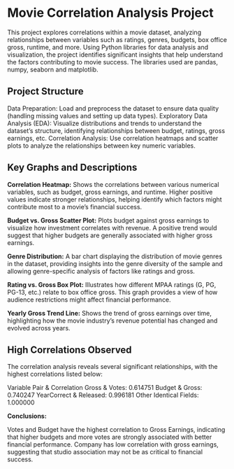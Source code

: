 # Movie Correlation Analysis Project

This project explores correlations within a movie dataset, analyzing relationships between variables such as ratings, genres, budgets, box office gross, runtime, and more. Using Python libraries for data analysis and visualization, the project identifies significant insights that help understand the factors contributing to movie success. The libraries used are pandas, numpy, seaborn and matplotlib. 

## Project Structure
Data Preparation: Load and preprocess the dataset to ensure data quality (handling missing values and setting up data types).
Exploratory Data Analysis (EDA): Visualize distributions and trends to understand the dataset’s structure, identifying relationships between budget, ratings, gross earnings, etc.
Correlation Analysis: Use correlation heatmaps and scatter plots to analyze the relationships between key numeric variables.

## Key Graphs and Descriptions
**Correlation Heatmap:** Shows the correlations between various numerical variables, such as budget, gross earnings, and runtime. Higher positive values indicate stronger relationships, helping identify which factors might contribute most to a movie’s financial success.

**Budget vs. Gross Scatter Plot:** Plots budget against gross earnings to visualize how investment correlates with revenue. A positive trend would suggest that higher budgets are generally associated with higher gross earnings.

**Genre Distribution:** A bar chart displaying the distribution of movie genres in the dataset, providing insights into the genre diversity of the sample and allowing genre-specific analysis of factors like ratings and gross.

**Rating vs. Gross Box Plot:** Illustrates how different MPAA ratings (G, PG, PG-13, etc.) relate to box office gross. This graph provides a view of how audience restrictions might affect financial performance.

**Yearly Gross Trend Line:** Shows the trend of gross earnings over time, highlighting how the movie industry’s revenue potential has changed and evolved across years.

## High Correlations Observed
The correlation analysis reveals several significant relationships, with the highest correlations listed below:

Variable Pair & Correlation
Gross & Votes: 0.614751
Budget & Gross: 0.740247
YearCorrect & Released: 0.996181
Other Identical Fields: 1.000000

**Conclusions:**

Votes and Budget have the highest correlation to Gross Earnings, indicating that higher budgets and more votes are strongly associated with better financial performance.
Company has low correlation with gross earnings, suggesting that studio association may not be as critical to financial success.

